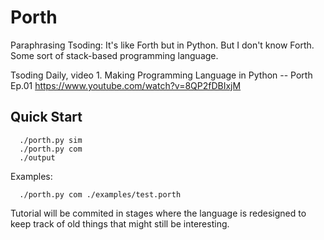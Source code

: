 # Porth

Paraphrasing Tsoding: 
It's like Forth but in Python. But I don't know Forth. Some sort of stack-based programming language.

Tsoding Daily, video 1.
Making Programming Language in Python -- Porth Ep.01
https://www.youtube.com/watch?v=8QP2fDBIxjM

## Quick Start
```console
  ./porth.py sim
  ./porth.py com
  ./output
```
Examples:
 
```console
  ./porth.py com ./examples/test.porth
```


Tutorial will be commited in stages where the language is redesigned to keep track of old things that might still be interesting.
